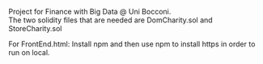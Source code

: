 Project for Finance with Big Data @ Uni Bocconi.  
The two solidity files that are needed are DomCharity.sol and StoreCharity.sol

For FrontEnd.html: Install npm and then use npm to install https in order to run on local.
